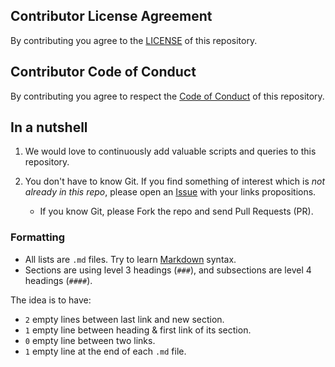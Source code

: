 ## Contributor License Agreement

By contributing you agree to the [LICENSE](../LICENSE) of this repository.

## Contributor Code of Conduct

By contributing you agree to respect the [Code of Conduct](CODE_OF_CONDUCT.md) of this repository.


## In a nutshell

1. We would love to continuously add valuable scripts and queries to this repository.

2. You don't have to know Git. If you find something of interest which is *not already in this repo*, please open an [Issue](https://github.com/linux-league/free-coding-resources/issues) with your links propositions.
    - If you know Git, please Fork the repo and send Pull Requests (PR).


### Formatting

- All lists are `.md` files. Try to learn [Markdown](https://guides.github.com/features/mastering-markdown/) syntax.
- Sections are using level 3 headings (`###`), and subsections are level 4 headings (`####`).

The idea is to have:

- `2` empty lines between last link and new section.
- `1` empty line between heading & first link of its section.
- `0` empty line between two links.
- `1` empty line at the end of each `.md` file.
